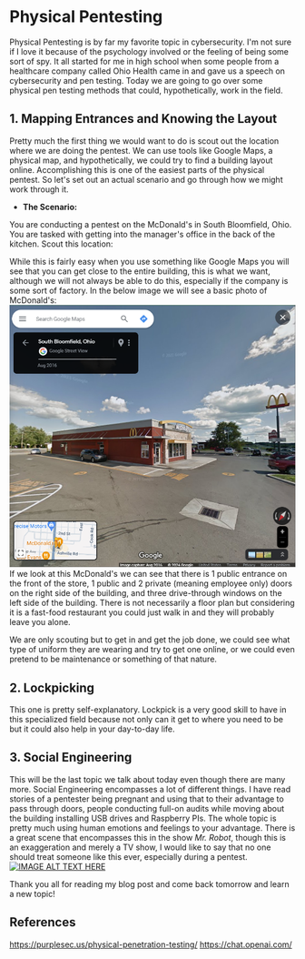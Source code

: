 # Physical Pentesting

Physical Pentesting is by far my favorite topic in cybersecurity. I'm not sure if I love it because of the psychology involved or the feeling of being some sort of spy. It all started for me in high school when some people from a healthcare company called Ohio Health came in and gave us a speech on cybersecurity and pen testing. Today we are going to go over some physical pen testing methods that could, hypothetically, work in the field.

## 1. Mapping Entrances and Knowing the Layout
Pretty much the first thing we would want to do is scout out the location where we are doing the pentest. We can use tools like Google Maps, a physical map, and hypothetically, we could try to find a building layout online. Accomplishing this is one of the easiest parts of the physical pentest. So let's set out an actual scenario and go through how we might work through it.
- **The Scenario:**




You are conducting a pentest on the McDonald's in South Bloomfield, Ohio. You are tasked with getting into the manager's office in the back of the kitchen. Scout this location:

While this is fairly easy when you use something like Google Maps you will see that you can get close to the entire building, this is what we want, although we will not always be able to do this, especially if the company is some sort of factory. 
In the below image we will see a basic photo of McDonald's:
![McDonald's Photo from Google Maps](_posts/images/mcdpentestimg.png)
If we look at this McDonald's we can see that there is 1 public entrance on the front of the store, 1 public and 2 private (meaning employee only) doors on the right side of the building, and three drive-through windows on the left side of the building. There is not necessarily a floor plan but considering it is a fast-food restaurant you could just walk in and they will probably leave you alone.

We are only scouting but to get in and get the job done, we could see what type of uniform they are wearing and try to get one online, or we could even pretend to be maintenance or something of that nature.

## 2. Lockpicking
This one is pretty self-explanatory. Lockpick is a very good skill to have in this specialized field because not only can it get to where you need to be but it could also help in your day-to-day life. 

## 3. Social Engineering 
This will be the last topic we talk about today even though there are many more. Social Engineering encompasses a lot of different things. I have read stories of a pentester being pregnant and using that to their advantage to pass through doors, people conducting full-on audits while moving about the building installing USB drives and Raspberry PIs. The whole topic is pretty much using human emotions and feelings to your advantage. There is a great scene that encompasses this in the show *Mr. Robot*, though this is an exaggeration and merely a TV show, I would like to say that no one should treat someone like this ever, especially during a pentest. 
[![IMAGE ALT TEXT HERE](https://img.youtube.com/vi/vSYSJTt_Cto/0.jpg)](https://www.youtube.com/watch?v=vSYSJTt_Cto)

Thank you all for reading my blog post and come back tomorrow and learn a new topic!

## References
https://purplesec.us/physical-penetration-testing/
https://chat.openai.com/
